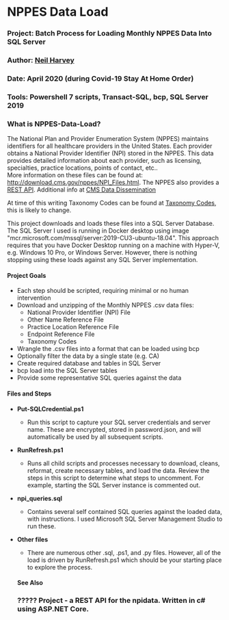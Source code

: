 # NPPES Data Load
### **Project:** Batch Process for Loading Monthly NPPES Data Into SQL Server
### **Author**:     [Neil Harvey](https://www.linkedin.com/in/neil-harvey-07009a2a/)
### **Date**:       April 2020 (during Covid-19 Stay At Home Order)
### **Tools**:    Powershell 7 scripts, Transact-SQL, bcp, SQL Server 2019
### **What is NPPES-Data-Load?**
The National Plan and Provider Enumeration System (NPPES) maintains identifiers for all healthcare providers in the United States.  Each provider obtains a National Provider Identifier (NPI) stored in the NPPES.  This data provides detailed information about each provider, such as licensing, specialties, practice locations, points of contact, etc..  
More information on these files can be found at:  http://download.cms.gov/nppes/NPI_Files.html.   The NPPES also provides a [REST API](https://npiregistry.cms.hhs.gov/registry/help-api).  Additional info at [CMS Data Dissemination](https://www.cms.gov/Regulations-and-Guidance/Administrative-Simplification/NationalProvIdentStand/DataDissemination)  

At time of this writing Taxonomy Codes can be found at [Taxonomy Codes](http://www.nucc.org/index.php/code-sets-mainmenu-41/provider-taxonomy-mainmenu-40/csv-mainmenu-57), this is likely to change.

  This project downloads and loads these files into a SQL Server Database.  The SQL Server I used is running in Docker desktop using image "mcr.microsoft.com/mssql/server:2019-CU3-ubuntu-18.04".  This approach requires that you have Docker Desktop running on a machine with Hyper-V, e.g. Windows 10 Pro, or Windows Server.  However, there is nothing stopping using these loads against any SQL Server implementation. 

#### Project Goals
- Each step should be scripted, requiring minimal or no human intervention
- Download and unzipping of the Monthly NPPES .csv data files:
  - National Provider Identifier (NPI) File
  - Other Name Reference File 
  - Practice Location Reference File
  - Endpoint Reference File
  - Taxonomy Codes
- Wrangle the .csv files into a format that can be loaded using bcp
- Optionally filter the data by a single state (e.g. CA)
- Create required database and tables in SQL Server
- bcp load into the SQL Server tables
- Provide some representative SQL queries against the data

#### Files and Steps
- **Put-SQLCredential.ps1**
  - Run this script to capture your SQL server credentials and server name.  These are encrypted, stored in password.json, and will automatically be used by all subsequent scripts.
- **RunRefresh.ps1**
  - Runs all child scripts and processes necessary to download, cleans, reformat, create necessary tables, and load the data.  Review the steps in this script to determine what steps to uncomment.  For example, starting the SQL Server instance is commented out.

- **npi_queries.sql**  
  - Contains several self contained SQL queries against the loaded data, with instructions.  I used Microsoft SQL Server Management Studio to run these.

- **Other files**
  - There are numerous other .sql, .ps1, and .py files.  However, all of the load is driven by RunRefresh.ps1 which should be your starting place to explore the process.


  #### See Also
  ### ????? Project - a REST API for the npidata.  Written in c# using ASP.NET Core.
